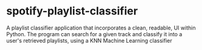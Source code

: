 # spotify-playlist-classifier
A playlist classifier application that incorporates a clean, readable, UI within Python. The program can search for a given track and classify it into a user's retrieved playlists, using a KNN Machine Learning classifier
